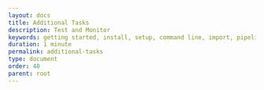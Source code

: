 ```yaml
---
layout: docs
title: Additional Tasks
description: Test and Monitor
keywords: getting started, install, setup, command line, import, pipeline, update, samples, help
duration: 1 minute
permalink: additional-tasks
type: document
order: 40
parent: root
---
```

